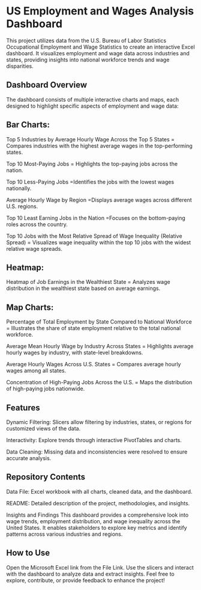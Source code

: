 # US Employment and Wages Analysis Dashboard
This project utilizes data from the U.S. Bureau of Labor Statistics Occupational Employment and Wage Statistics to create an interactive Excel dashboard. It visualizes employment and wage data across industries and states, providing insights into national workforce trends and wage disparities.

## Dashboard Overview
The dashboard consists of multiple interactive charts and maps, each designed to highlight specific aspects of employment and wage data:

## Bar Charts:
Top 5 Industries by Average Hourly Wage Across the Top 5 States
= Compares industries with the highest average wages in the top-performing states.

Top 10 Most-Paying Jobs
= Highlights the top-paying jobs across the nation.

Top 10 Less-Paying Jobs
=Identifies the jobs with the lowest wages nationally.

Average Hourly Wage by Region
=Displays average wages across different U.S. regions.

Top 10 Least Earning Jobs in the Nation
=Focuses on the bottom-paying roles across the country.

Top 10 Jobs with the Most Relative Spread of Wage Inequality (Relative Spread)
= Visualizes wage inequality within the top 10 jobs with the widest relative wage spreads.

## Heatmap:
Heatmap of Job Earnings in the Wealthiest State
= Analyzes wage distribution in the wealthiest state based on average earnings.

## Map Charts:
Percentage of Total Employment by State Compared to National Workforce
= Illustrates the share of state employment relative to the total national workforce.

Average Mean Hourly Wage by Industry Across States
= Highlights average hourly wages by industry, with state-level breakdowns.

Average Hourly Wages Across U.S. States
= Compares average hourly wages among all states.

Concentration of High-Paying Jobs Across the U.S.
= Maps the distribution of high-paying jobs nationwide.

## Features
Dynamic Filtering:
Slicers allow filtering by industries, states, or regions for customized views of the data.

Interactivity:
Explore trends through interactive PivotTables and charts.

Data Cleaning:
Missing data and inconsistencies were resolved to ensure accurate analysis.

## Repository Contents
Data File:
Excel workbook with all charts, cleaned data, and the dashboard.

README:
Detailed description of the project, methodologies, and insights.

Insights and Findings
This dashboard provides a comprehensive look into wage trends, employment distribution, and wage inequality across the United States. It enables stakeholders to explore key metrics and identify patterns across various industries and regions.

## How to Use
Open the Microsoft Excel link from the File Link.
Use the slicers and interact with the dashboard to analyze data and extract insights.
Feel free to explore, contribute, or provide feedback to enhance the project!
